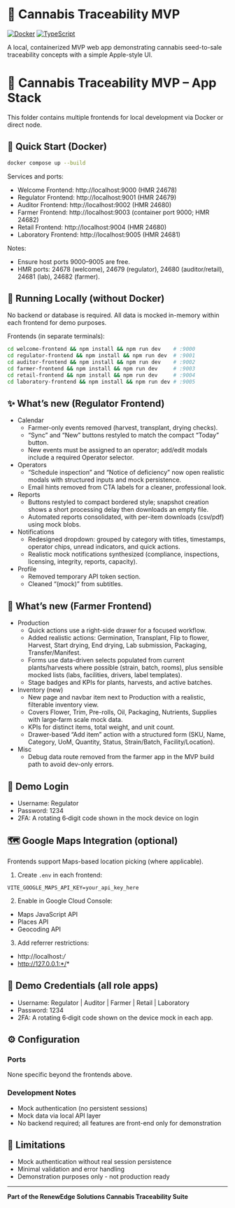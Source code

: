# 🌿 Cannabis Traceability MVP

[![Docker](https://img.shields.io/badge/Docker-Ready-blue.svg)](https://www.docker.com/)
[![TypeScript](https://img.shields.io/badge/TypeScript-Enabled-blue.svg)](https://www.typescriptlang.org/)

A local, containerized MVP web app demonstrating cannabis seed-to-sale traceability concepts with a simple Apple-style UI.

# 🧩 Cannabis Traceability MVP – App Stack

This folder contains multiple frontends for local development via Docker or direct node.

## 🚀 Quick Start (Docker)

```bash
docker compose up --build
```

Services and ports:
- Welcome Frontend: http://localhost:9000 (HMR 24678)
- Regulator Frontend: http://localhost:9001 (HMR 24679)
- Auditor Frontend: http://localhost:9002 (HMR 24680)
- Farmer Frontend: http://localhost:9003 (container port 9000; HMR 24682)
 - Retail Frontend: http://localhost:9004 (HMR 24680)
- Laboratory Frontend: http://localhost:9005 (HMR 24681)

Notes:
- Ensure host ports 9000–9005 are free.
- HMR ports: 24678 (welcome), 24679 (regulator), 24680 (auditor/retail), 24681 (lab), 24682 (farmer).

## 🧪 Running Locally (without Docker)

No backend or database is required. All data is mocked in-memory within each frontend for demo purposes.

Frontends (in separate terminals):
```bash
cd welcome-frontend && npm install && npm run dev    # :9000
cd regulator-frontend && npm install && npm run dev  # :9001
cd auditor-frontend && npm install && npm run dev    # :9002
cd farmer-frontend && npm install && npm run dev     # :9003
cd retail-frontend && npm install && npm run dev     # :9004
cd laboratory-frontend && npm install && npm run dev # :9005
```

## ✨ What’s new (Regulator Frontend)

- Calendar
	- Farmer-only events removed (harvest, transplant, drying checks).
	- “Sync” and “New” buttons restyled to match the compact “Today” button.
	- New events must be assigned to an operator; add/edit modals include a required Operator selector.
- Operators
	- “Schedule inspection” and “Notice of deficiency” now open realistic modals with structured inputs and mock persistence.
	- Email hints removed from CTA labels for a cleaner, professional look.
- Reports
	- Buttons restyled to compact bordered style; snapshot creation shows a short processing delay then downloads an empty file.
	- Automated reports consolidated, with per-item downloads (csv/pdf) using mock blobs.
- Notifications
	- Redesigned dropdown: grouped by category with titles, timestamps, operator chips, unread indicators, and quick actions.
	- Realistic mock notifications synthesized (compliance, inspections, licensing, integrity, reports, capacity).
- Profile
	- Removed temporary API token section.
	- Cleaned “(mock)” from subtitles.

## 🌾 What’s new (Farmer Frontend)

- Production
	- Quick actions use a right-side drawer for a focused workflow.
	- Added realistic actions: Germination, Transplant, Flip to flower, Harvest, Start drying, End drying, Lab submission, Packaging, Transfer/Manifest.
	- Forms use data-driven selects populated from current plants/harvests where possible (strain, batch, rooms), plus sensible mocked lists (labs, facilities, drivers, label templates).
	- Stage badges and KPIs for plants, harvests, and active batches.
- Inventory (new)
	- New page and navbar item next to Production with a realistic, filterable inventory view.
	- Covers Flower, Trim, Pre-rolls, Oil, Packaging, Nutrients, Supplies with large‑farm scale mock data.
	- KPIs for distinct items, total weight, and unit count.
	- Drawer-based “Add item” action with a structured form (SKU, Name, Category, UoM, Quantity, Status, Strain/Batch, Facility/Location).
 - Misc
	- Debug data route removed from the farmer app in the MVP build path to avoid dev-only errors.

## 🔐 Demo Login

- Username: Regulator
- Password: 1234
- 2FA: A rotating 6‑digit code shown in the mock device on login

## 🗺️ Google Maps Integration (optional)

Frontends support Maps-based location picking (where applicable).

1) Create `.env` in each frontend:
```env
VITE_GOOGLE_MAPS_API_KEY=your_api_key_here
```

2) Enable in Google Cloud Console:
- Maps JavaScript API
- Places API
- Geocoding API

3) Add referrer restrictions:
- http://localhost:*/*
- http://127.0.0.1:*/*

## 🔑 Demo Credentials (all role apps)

- Username: Regulator | Auditor | Farmer | Retail | Laboratory
- Password: 1234
- 2FA: A rotating 6‑digit code shown on the device mock in each app.

## ⚙️ Configuration

### Ports
None specific beyond the frontends above.

### Development Notes
- Mock authentication (no persistent sessions)
- Mock data via local API layer
- No backend required; all features are front-end only for demonstration

## 🚨 Limitations

- Mock authentication without real session persistence
- Minimal validation and error handling
- Demonstration purposes only - not production ready

---

**Part of the RenewEdge Solutions Cannabis Traceability Suite**
